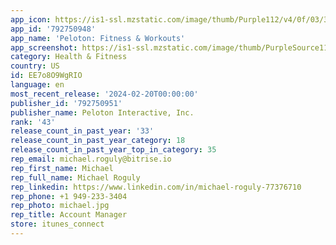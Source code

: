 ```yaml
---
app_icon: https://is1-ssl.mzstatic.com/image/thumb/Purple112/v4/0f/03/3c/0f033cb8-989e-7e7c-5fad-521d7171a0fa/peloton-white-0-0-1x_U007emarketing-0-7-0-sRGB-0-85-220.png/1024x1024bb.png
app_id: '792750948'
app_name: 'Peloton: Fitness & Workouts'
app_screenshot: https://is1-ssl.mzstatic.com/image/thumb/PurpleSource116/v4/fc/03/88/fc0388c8-4159-33a0-0f59-0b9f70864db8/fa1b5020-c6aa-442e-815a-cc879c28c152_1.jpg/1284x2778bb.png
category: Health & Fitness
country: US
id: EE7o8O9WgRIO
language: en
most_recent_release: '2024-02-20T00:00:00'
publisher_id: '792750951'
publisher_name: Peloton Interactive, Inc.
rank: '43'
release_count_in_past_year: '33'
release_count_in_past_year_category: 18
release_count_in_past_year_top_in_category: 35
rep_email: michael.roguly@bitrise.io
rep_first_name: Michael
rep_full_name: Michael Roguly
rep_linkedin: https://www.linkedin.com/in/michael-roguly-77376710
rep_phone: +1 949-233-3404
rep_photo: michael.jpg
rep_title: Account Manager
store: itunes_connect
---
```

